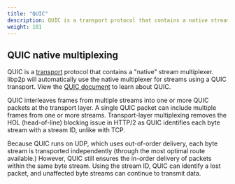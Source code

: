 ```yaml
---
title: "QUIC"
description: QUIC is a transport protocol that contains a native stream multiplexer.
weight: 181
---
```


## QUIC native multiplexing

QUIC is a [transport](../../transport/overview) protocol that contains a "native"
stream multiplexer. libp2p will automatically use the native multiplexer for streams
using a QUIC transport. View the [QUIC document](../../transports/quic/) to learn
about QUIC.

QUIC interleaves frames from multiple streams into one or more QUIC packets at the
transport layer. A single QUIC packet can include multiple frames from one or more
streams. Transport-layer multiplexing removes the HOL (head-of-line) blocking issue
in HTTP/2 as QUIC identifies each byte stream with a stream ID, unlike with TCP.

Because QUIC runs on UDP, which uses out-of-order delivery, each byte stream is transported
independently (through the most optimal route available.) However, QUIC still ensures the
in-order delivery of packets within the same byte stream. Using the stream ID, QUIC can
identify a lost packet, and unaffected byte streams can continue to transmit data.
